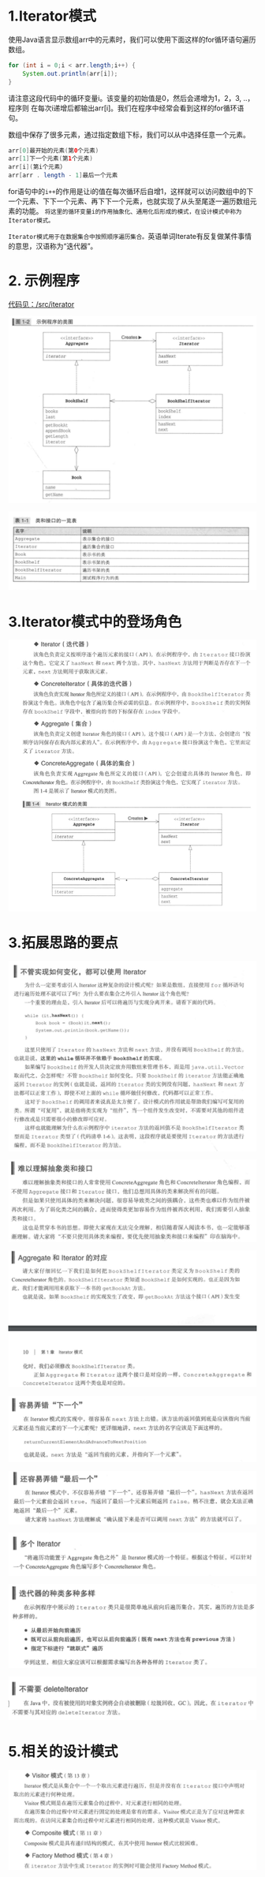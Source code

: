 # 1.Iterator模式
使用Java语言显示数组arr中的元素时，我们可以使用下面这样的for循环语句遍历数组。
```java
for (int i = 0;i < arr.length;i++) {
    System.out.println(arr[i]);
}
```

请注意这段代码中的循环变量i。该变量的初始值是0，然后会递增为1，2，3,
..，程序则 在每次i递增后都输出arr[i]。我们在程序中经常会看到这样的for循环语句。

数组中保存了很多元素，通过指定数组下标，我们可以从中选择任意一个元素。
```java
arr[0]最开始的元素(第0个元素)
arr[1]下一个元素(第1个元素)
arr[i](第i个元素）
arr[arr . length - 1]最后一个元素
```
for语句中的`i++`的作用是让i的值在每次循环后自增1，这样就可以访问数组中的下一个元素、下下一个元素、再下下一个元素，也就实现了从头至尾逐一遍历数组元素的功能。
`将这里的循环变量i的作用抽象化、通用化后形成的模式，在设计模式中称为Iterator模式。`

`Iterator模式用于在数据集合中按照顺序遍历集合。`英语单词Iterate有反复做某件事情的意思，汉语称为“迭代器”。

# 2. 示例程序
[代码见：/src/iterator]()

![img.png](img.png)

![img_1.png](img_1.png)

# 3.Iterator模式中的登场角色
![img_2.png](img_2.png)

# 3.拓展思路的要点
![img_3.png](img_3.png)

![img_4.png](img_4.png)

![img_5.png](img_5.png)

![img_6.png](img_6.png)

![img_7.png](img_7.png)

![img_8.png](img_8.png)

![img_9.png](img_9.png)

![img_10.png](img_10.png)

# 5.相关的设计模式
![img_11.png](img_11.png)
